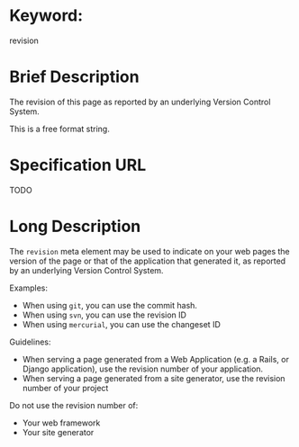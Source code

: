 Keyword:
========
  
  revision


Brief Description
=================

The revision of this page as reported by an underlying Version Control System.

This is a free format string.


Specification URL
=================

TODO


Long Description
================

The `revision` meta element may be used to indicate on your web pages the
version of the page or that of the application that generated it, as reported
by an underlying Version Control System.

Examples:

  + When using `git`, you can use the commit hash.
  + When using `svn`, you can use the revision ID
  + When using `mercurial`, you can use the changeset ID


Guidelines:

  + When serving a page generated from a Web Application (e.g. a Rails, or 
    Django application), use the revision number of your application.
  + When serving a page generated from a site generator, use the revision
    number of your project

Do not use the revision number of:

  + Your web framework
  + Your site generator
